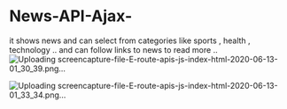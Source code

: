 # News-API-Ajax-
it shows news and can select from categories like sports , health , technology .. and can follow links to news to read more  ..
![Uploading screencapture-file-E-route-apis-js-index-html-2020-06-13-01_30_39.png…]()

![Uploading screencapture-file-E-route-apis-js-index-html-2020-06-13-01_33_34.png…]()
